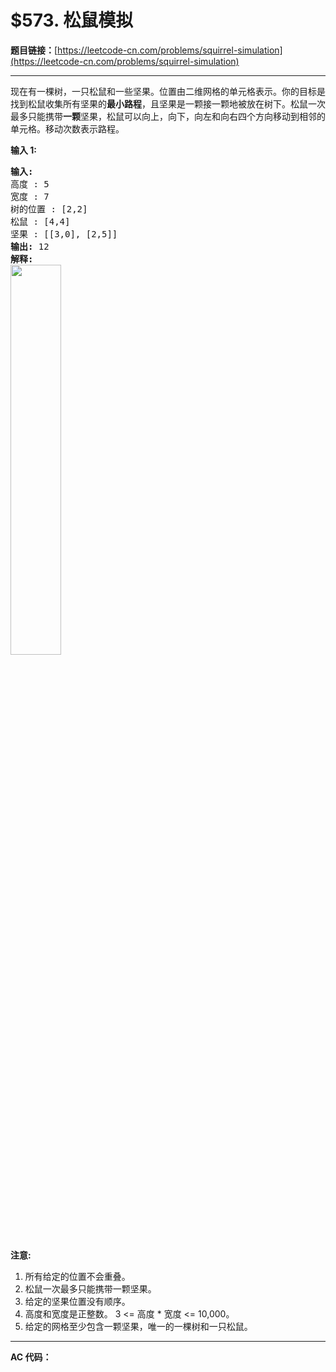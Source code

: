 # $573. 松鼠模拟

**题目链接：**[https://leetcode-cn.com/problems/squirrel-simulation](https://leetcode-cn.com/problems/squirrel-simulation)

---

<div class="content__1Y2H">
 <div class="notranslate">
  <p>现在有一棵树，一只松鼠和一些坚果。位置由二维网格的单元格表示。你的目标是找到松鼠收集所有坚果的<strong>最小路程</strong>，且坚果是一颗接一颗地被放在树下。松鼠一次最多只能携带<strong>一颗</strong>坚果，松鼠可以向上，向下，向左和向右四个方向移动到相邻的单元格。移动次数表示路程。</p> 
  <p><strong>输入 1:</strong></p> 
  <pre class="language-text"><strong>输入:</strong> 
高度 : 5
宽度 : 7
树的位置 : [2,2]
松鼠 : [4,4]
坚果 : [[3,0], [2,5]]
<strong>输出:</strong> 12
<strong>解释:</strong>
<img style="width: 40%;" src="../uploads/2018/10/22/squirrel_simulation.png">​​​​​
</pre> 
  <p><strong>注意:</strong></p> 
  <ol> 
   <li>所有给定的位置不会重叠。</li> 
   <li>松鼠一次最多只能携带一颗坚果。</li> 
   <li>给定的坚果位置没有顺序。</li> 
   <li>高度和宽度是正整数。 3 &lt;= 高度 * 宽度 &lt;= 10,000。</li> 
   <li>给定的网格至少包含一颗坚果，唯一的一棵树和一只松鼠。</li> 
  </ol> 
 </div>
</div>

---

**AC 代码：**

```java

```